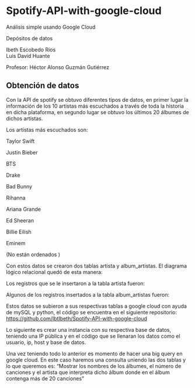 # Spotify-API-with-google-cloud

Análisis simple usando Google Cloud




Depósitos de datos 


Ibeth Escobedo Rios <br>
Luis David Huante 

Profesor: Héctor Alonso Guzmán Gutiérrez





## Obtención de datos

Con la API de spotify se obtuvo diferentes tipos de datos, en primer lugar la información de los 10 artistas más escuchados a través de toda la historia en dicha plataforma, en segundo lugar se obtuvo los últimos 20 álbumes de dichos artistas.

Los artistas más escuchados son: 

Taylor Swift


Justin Bieber


BTS


Drake


Bad Bunny


Rihanna


Ariana Grande


Ed Sheeran


Billie Eilish


Eminem



(No están ordenados )

Con estos datos se crearon dos tablas artista y album_artistas. El diagrama lógico relacional quedó de esta manera: 














Los registros que se le insertaron a la tabla artista fueron:



Algunos de los registros insertados a la tabla album_artistas fueron: 



Estos datos se subieron a sus respectivas tablas a google cloud con ayuda de mySQL y python, el código se encuentra en el siguiente repositorio: https://github.com/IbtIbeth/Spotify-API-with-google-cloud

Lo siguiente es crear una instancia con su respectiva base de datos, teniendo una IP pública y en el código que se llenaran los datos como el usuario, ip, host y base de datos.

Una vez teniendo todo lo anterior es momento de hacer una big query en google cloud. En este caso haremos una consulta uniendo las dos tablas y lo que queremos es: “Mostrar los nombres de los álbumes, el número de canciones y el artista que interpreta dicho álbum donde en el álbum contenga más de 20 canciones”


